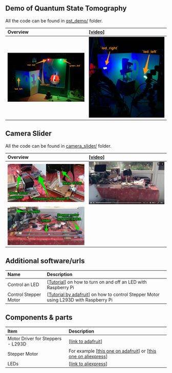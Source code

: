 ## Demo of Quantum State Tomography

All the code can be found in [qst_demo/](qst_demo) folder.

| Overview    | [[video](https://youtu.be/uJqOmeSxVj4)] |
| :------------- | :---- |
| <img src="img/img4.jpg" width="300px">       | <img src="img/img5.jpg" width="300px">       |

## Camera Slider

All the code can be found in [camera_slider/](camera_slider) folder.

| Overview    | [[video](https://vk.com/video182954756_456239030)] |
| :------------- | :---- |
| <img src="img/img2.jpg" width="300px">       | <img src="img/img1.jpg" width="300px"> |
| <img src="img/img3.jpg" width="300px">       |

## Additional software/urls

| Name | Description     |
| :------------- | :------------- |
| Control an LED   | [[Tutorial](https://thepihut.com/blogs/raspberry-pi-tutorials/27968772-turning-on-an-led-with-your-raspberry-pis-gpio-pins)] on how to turn on and off an LED with Raspberry Pi  |
| Control Stepper Motor   | [[Tutorial by adafruit](https://learn.adafruit.com/adafruits-raspberry-pi-lesson-10-stepper-motors/software)] on how to control Stepper Motor using L293D with Raspberry Pi  |

## Components & parts

| Item | Description     |
| :------------- | :------------- |
|  Motor Driver for Steppers - L293D  |  [[link to adafruit](https://www.adafruit.com/product/807)]  |
| Stepper Motor | For example [[this one on adafruit](https://www.adafruit.com/product/324)] or [[this one on aliexpress](https://ru.aliexpress.com/item/Free-shipping-1PCS-Nema17-Stepper-Motor-42-motor-Nema-17-motor-42BYGH-1-7A-17HS4401-motor/32667831438.html?spm=a2g0v.search0604.3.8.3e8c5c04yllQJ5&ws_ab_test=searchweb0_0,searchweb201602_2_10152_10151_10065_10344_10068_5722815_10342_10343_10340_5722915_10341_10543_5711416_5722615_10696_10084_10083_10618_10307_10301_5722715_10059_100031_10103_5711515_10624_10623_10622_5722515_10621_10620_10125-10620,searchweb201603_19,ppcSwitch_5&algo_expid=a2d6831e-99a7-42c1-b505-666015b13d76-1&algo_pvid=a2d6831e-99a7-42c1-b505-666015b13d76&priceBeautifyAB=0)] |
| LEDs   | [[link to aliexpress](https://ru.aliexpress.com/item/MCIGICM-100pcs-5mm-LED-diode-Light-Assorted-Kit-DIY-LEDs-Set-White-Yellow-Red-Green-Blue/32323764461.html?spm=a2g0s.9042311.0.0.238433ed8bpGs0)]  |
